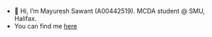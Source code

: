 - 👋 Hi, I’m Mayuresh Sawant (A00442519). MCDA student @ SMU, Halifax.  
- You can find me [here](https://github.com/m23sawant)

<!---
A00442519/A00442519 is a ✨ special ✨ repository because its `README.md` (this file) appears on your GitHub profile.
You can click the Preview link to take a look at your changes.
--->
